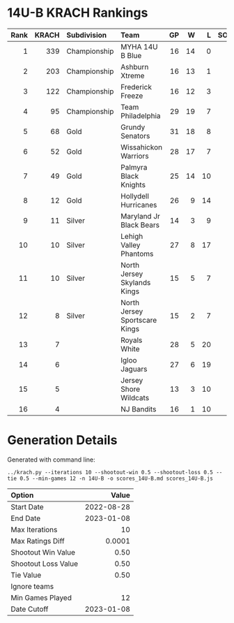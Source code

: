# 14U-B KRACH Rankings
Rank|KRACH|Subdivision|Team|GP|W|L|SOW|SOL|T|SoS
---:|---:|:---|:---|---:|---:|---:|---:|---:|---:|---:
1|339|Championship|MYHA 14U B Blue|16|14|0|1|1|0|53
2|203|Championship|Ashburn Xtreme|16|13|1|2|0|0|43
3|122|Championship|Frederick Freeze|16|12|3|1|0|0|55
4|95|Championship|Team Philadelphia|29|19|7|2|1|0|81
5|68|Gold|Grundy Senators|31|18|8|0|5|0|74
6|52|Gold|Wissahickon Warriors|28|17|7|1|3|0|43
7|49|Gold|Palmyra Black Knights|25|14|10|1|0|0|94
8|12|Gold|Hollydell Hurricanes|26|9|14|1|2|0|46
9|11|Silver|Maryland Jr Black Bears|14|3|9|1|1|0|44
10|10|Silver|Lehigh Valley Phantoms|27|8|17|2|0|0|64
11|10|Silver|North Jersey Skylands Kings|15|5|7|2|0|1|41
12|8|Silver|North Jersey Sportscare Kings|15|2|7|4|2|0|34
13|7||Royals White|28|5|20|1|2|0|80
14|6||Igloo Jaguars|27|6|19|0|1|1|46
15|5||Jersey Shore Wildcats|13|3|10|0|0|0|28
16|4||NJ Bandits|16|1|10|2|3|0|32
# Generation Details

Generated with command line:
```
../krach.py --iterations 10 --shootout-win 0.5 --shootout-loss 0.5 --tie 0.5 --min-games 12 -n 14U-B -o scores_14U-B.md scores_14U-B.js
```

| Option | Value |
| :----- | ----: |
| Start Date | 2022-08-28 |
| End Date | 2023-01-08 |
| Max Iterations | 10 |
| Max Ratings Diff | 0.0001 |
| Shootout Win Value | 0.50 |
| Shootout Loss Value | 0.50 |
| Tie Value | 0.50 |
| Ignore teams |  |
| Min Games Played | 12 |
| Date Cutoff | 2023-01-08 |

